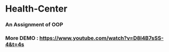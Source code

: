 # Health-Center
### An Assignment of OOP
### More DEMO : https://www.youtube.com/watch?v=D8l4B7sSS-4&t=4s 

